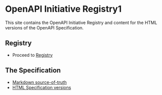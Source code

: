 # OpenAPI Initiative Registry1

This site contains the OpenAPI Initiative Registry and content for the HTML versions of the OpenAPI Specification.

## Registry

* Proceed to [Registry](/registry/index.html)

## The Specification

* [Markdown source-of-truth](https://github.com/OAI/OpenAPI-Specification)
* [HTML Specification versions](https://openapis.org/specification)
